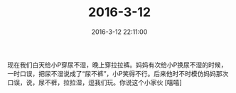 ﻿---
title: "2016-3-12"
date: 2016-3-12 22:11:00
tags:
categories: 爸爸
---
现在我们白天给小P穿尿不湿，晚上穿拉拉裤。妈妈有次给小P换尿不湿的时候，一时口误，把尿不湿说成了“尿不裤”，小P笑得不行。后来他时不时模仿妈妈那次口误，说，尿不裤，拉拉湿，逗我们玩。你说这个小家伙 [嘻嘻] 